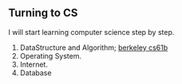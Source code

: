 ## Turning to CS
I will start learning computer science step by step.

1. DataStructure and Algorithm; [berkeley cs61b](https://sp18.datastructur.es/)
2. Operating System.
3. Internet.
4. Database
